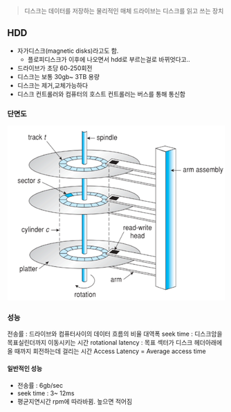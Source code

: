 >디스크는 데이터를 저장하는 물리적인 매체
>드라이브는 디스크를 읽고 쓰는 장치
## HDD
- 자가디스크(magnetic disks)라고도 함.
	- 플로피디스크가 이후에 나오면서 hdd로 부르는걸로 바뀌엇다고..
- 드라이브가 초당 60-250회전
- 디스크는 보통 30gb~ 3TB 용량
- 디스크는 제거,교체가능하다
- 디스크 컨트롤러와 컴퓨터의 호스트 컨트롤러는 버스를 통해 통신함

### 단면도
![300](assets/11.%20보조%20저장%20장치-20240615013143218.png)


### 성능
전송률 : 드라이브와 컴퓨터사이의 데이터 흐름의 비율
대역폭
seek time : 디스크암을 목표실린더까지 이동시키는 시간
rotational latency : 목표 섹터가 디스크 헤더아래에 올 때까지 회전하는데 걸리는 시간
Access Latency = Average access time
#### 일반적인 성능
- 전송률 : 6gb/sec
- seek time : 3~ 12ms
- 평균지연시간 rpm에 따라바뀜. 높으면 적어짐

